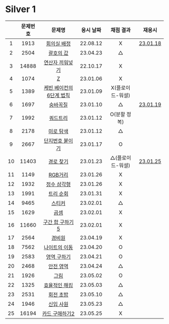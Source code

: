 # Silver 1

|     | 문제번호 |                문제명                 | 응시 날짜 |    채점 결과     |            재응시             |
| :-: | :------: | :-----------------------------------: | :-------: | :--------------: | :---------------------------: |
|  1  |   1913   |       [회의실 배정](./1931.js)        | 22.08.12  |        X         |   [23.01.18](./1931_re.js)    |
|  2  |   2504   |        [괄호의 값](./2504.js)         | 23.04.23  |        △         |
|  3  |  14888   |     [연산자 끼워넣기](./14888.js)     | 22.10.17  |        X         |
|  4  |   1074   |            [Z](./1074.js)             | 23.01.06  |        X         |
|  5  |   1389   | [케빈 베이컨의 6단계 법칙](./1389.js) | 23.01.09  | X(플로이드-워셜) |
|  6  |   1697   |         [숨바꼭질](./1697.js)         | 23.01.10  |        △         | [23.01.19](./replay/1697.js)  |
|  7  |   1992   |         [쿼드트리](./1992.js)         | 23.01.12  |   O(분할 정복)   |
|  8  |   2178   |        [미로 탐색](./2178.js)         | 23.01.12  |        △         |
|  9  |   2667   |     [단지번호 붙이기](./2667.js)      | 23.01.17  |        O         |
| 10  |  11403   |        [경로 찾기](./11403.js)        | 23.01.23  | △(플로이드-워셜) | [23.01.25](./replay/11403.js) |
| 11  |   1149   |         [RGB거리](./1149.js)          | 23.01.26  |        X         |
| 12  |   1932   |       [정수 삼각형](./1932.js)        | 23.01.26  |        X         |
| 13  |   1991   |        [트리 순회](./1991.js)         | 23.01.31  |        X         |
| 14  |   9465   |          [스티커](./9465.js)          | 23.02.01  |        △         |
| 15  |   1629   |           [곱셈](./1629.js)           | 23.02.01  |        X         |
| 16  |  11660   |     [구간 합 구하기5](./11660.js)     | 23.02.01  |        X         |
| 17  |   2564   |          [경비원](./2564.js)          | 23.04.19  |        X         |
| 18  |   7562   |      [나이트의 이동](./7562.js)       | 23.04.20  |        O         |
| 19  |   2583   |       [영역 구하기](./2583.js)        | 23.04.21  |        O         |
| 20  |   2468   |        [안전 영역](./2468.js)         | 23.04.24  |        △         |
| 21  |   1926   |           [그림](./1926.js)           | 23.05.02  |        O         |
| 22  |   1325   |      [효율적인 해킹](./1325.js)       | 23.05.03  |        △         |
| 23  |   2531   |        [회전 초밥](./2531.js)         | 23.05.10  |        △         |
| 24  |   1946   |        [신입 사원](./1946.js)         | 23.05.23  |        △         |
| 25  |  16194   |     [카드 구매하기2](./16194.js)      | 23.05.25  |        X         |
